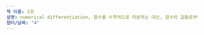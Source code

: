 ```yaml
---
책 이름: 1권
설명: numerical differentiation, 함수를 수학적으로 미분하는 대신, 함수의 값들로부터 차분 방정식을 사용하여 근사적으로 도함수를 구하는 기법입니다. 이 방법은 특히 함수의 명확한 표현이 없거나 복잡한 경우에 유용합니다.
챕터/날짜: "4"
---
```

